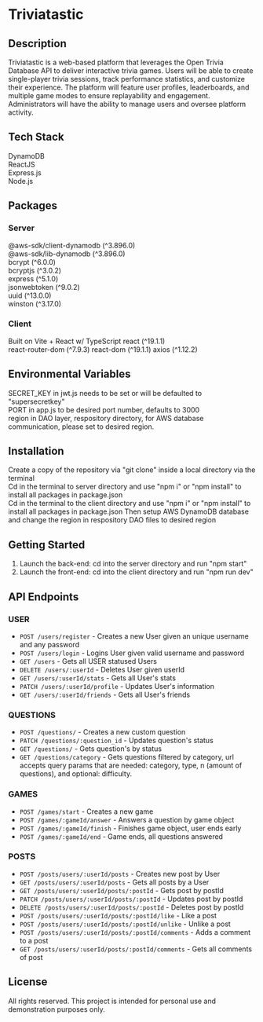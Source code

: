 # Triviatastic

## Description

Triviatastic is a web-based platform that leverages the Open Trivia Database API to deliver interactive trivia games. Users will be able to create single-player trivia sessions, track performance statistics, and customize their experience. The platform will feature user profiles, leaderboards, and multiple game modes to ensure replayability and engagement. Administrators will have the ability to manage users and oversee platform activity.

## Tech Stack

DynamoDB  
ReactJS  
Express.js  
Node.js  

## Packages

### Server

@aws-sdk/client-dynamodb (^3.896.0)  
@aws-sdk/lib-dynamodb (^3.896.0)  
bcrypt (^6.0.0)  
bcryptjs (^3.0.2)  
express (^5.1.0)  
jsonwebtoken (^9.0.2)  
uuid (^13.0.0)  
winston (^3.17.0)  

### Client

Built on Vite + React w/ TypeScript
react (^19.1.1)  
react-router-dom (^7.9.3)
react-dom  (^19.1.1)
axios (^1.12.2)  

## Environmental Variables

SECRET_KEY in jwt.js needs to be set or will be defaulted to "supersecretkey"  
PORT in app.js to be desired port number, defaults to 3000  
region in DAO layer, respository directory, for AWS database communication, please set to desired region.  

## Installation

Create a copy of the repository via "git clone" inside a local directory via the terminal  
Cd in the terminal to server directory and use "npm i" or "npm install" to install all packages in package.json  
Cd in the terminal to the client directory and use "npm i" or "npm install" to install all packages in package.json
Then setup AWS DynamoDB database and change the region in respository DAO files to desired region  

## Getting Started

1. Launch the back-end: cd into the server directory and run "npm start"
2. Launch the front-end: cd into the client directory and run "npm run dev"

## API Endpoints

### USER

- `POST /users/register` - Creates a new User given an unique username and any password  
- `POST /users/login` - Logins User given valid username and password  
- `GET /users` - Gets all USER statused Users
- `DELETE /users/:userId` - Deletes User given userId  
- `GET /users/:userId/stats` - Gets all User's stats  
- `PATCH /users/:userId/profile` - Updates User's information  
- `GET /users/:userId/friends` - Gets all User's friends  

### QUESTIONS

- `POST /questions/` - Creates a new custom question  
- `PATCH /questions/:question_id` - Updates question's status  
- `GET /questions/` - Gets question's by status  
- `GET /questions/category` - Gets questions filtered by category, url accepts query params that are needed: category, type, n (amount of questions), and optional: difficulty. 

### GAMES

- `POST /games/start` - Creates a new game  
- `POST /games/:gameId/answer` - Answers a question by game object  
- `POST /games/:gameId/finish` - Finishes game object, user ends early
- `POST /games/:gameId/end` - Game ends, all questions answered  

### POSTS

- `POST /posts/users/:userId/posts` - Creates new post by User  
- `GET /posts/users/:userId/posts` - Gets all posts by a User  
- `GET /posts/users/:userId/posts/:postId` - Gets post by postId  
- `PATCH /posts/users/:userId/posts/:postId` - Updates post by postId  
- `DELETE /posts/users/:userId/posts/:postId` - Deletes post by postId  
- `POST /posts/users/:userId/posts/:postId/like` - Like a post
- `POST /posts/users/:userId/posts/:postId/unlike` - Unlike a post
- `POST /posts/users/:userId/posts/:postId/comments` - Adds a comment to a post
- `GET /posts/users/:userId/posts/:postId/comments` - Gets all comments of post

## License

All rights reserved. This project is intended for personal use and demonstration purposes only.  
